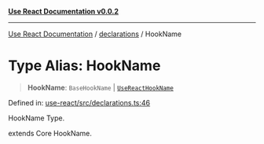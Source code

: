 [**Use React Documentation v0.0.2**](../../README.md)

***

[Use React Documentation](../../modules.md) / [declarations](../README.md) / HookName

# Type Alias: HookName

> **HookName**: `BaseHookName` \| [`UseReactHookName`](UseReactHookName.md)

Defined in: [use-react/src/declarations.ts:46](https://github.com/stonemjs/use-react/blob/4786d31a3beb1c9f15eb30e2c9c2b12c786b755a/src/declarations.ts#L46)

HookName Type.

extends Core HookName.
